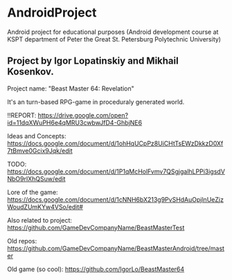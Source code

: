 # AndroidProject
Android project for educational purposes (Android development course at KSPT department of Peter the Great St. Petersburg Polytechnic University)

## Project by Igor Lopatinskiy and Mikhail Kosenkov.
Project name: "Beast Master 64: Revelation"

It's an turn-based RPG-game in proceduraly generated world.

!!REPORT:
https://drive.google.com/open?id=11dqXWuPH6e4qMRU3cwbwJfD4-GhbjNE6

Ideas and Concepts:
https://docs.google.com/document/d/1ohHqUCpPz8UiCHtTsEWzDkkzD0Xf7tBmve0Gcix9Jqk/edit

TODO:
https://docs.google.com/document/d/1P1qMcHolFvmv7QSgjgalhLPPi3igsdVNbO9rlXhQSuw/edit

Lore of the game:
https://docs.google.com/document/d/1cNNH6bX213g9PvSHdAuOpjlnUeZjzWoudZUmKYw4VSo/edit#

Also related to project:
https://github.com/GameDevCompanyName/BeastMasterTest

Old repos:
https://github.com/GameDevCompanyName/BeastMasterAndroid/tree/master

Old game (so cool):
https://github.com/IgorLo/BeastMaster64
